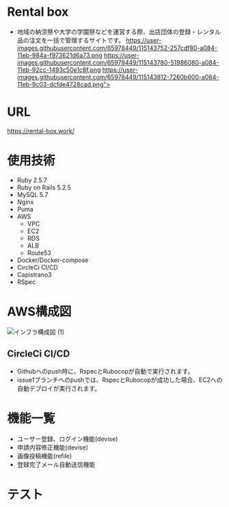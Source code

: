 # Rental box

- 地域の納涼祭や大学の学園祭などを運営する際、出店団体の登録・レンタル品の注文を一括で管理するサイトです。
https://user-images.githubusercontent.com/65978449/115143752-257cdf80-a084-11eb-984a-f973621d6a73.png
https://user-images.githubusercontent.com/65978449/115143780-51986080-a084-11eb-92cc-1493c50e1c8f.png
https://user-images.githubusercontent.com/65978449/115143812-7260b600-a084-11eb-9c03-dcfde4728cad.png">


# URL
https://rental-box.work/

# 使用技術
- Ruby 2.5.7
- Ruby on Rails 5.2.5
- MySQL 5.7
- Nginx
- Puma
- AWS
  - VPC
  - EC2
  - RDS
  - ALB
  - Route53
- Docker/Docker-compose
- CircleCi CI/CD
- Capistrano3
- RSpec

# AWS構成図
![インフラ構成図 (1)](https://user-images.githubusercontent.com/65978449/114654892-13b6d780-9d26-11eb-9ac1-b188d16d340c.jpg)

## CircleCi CI/CD
- Githubへのpush時に、RspecとRubocopが自動で実行されます。
- issue1ブランチへのpushでは、RspecとRubocopが成功した場合、EC2への自動デプロイが実行されます。

# 機能一覧
- ユーザー登録、ログイン機能(devise)
- 申請内容修正機能(devise)
- 画像投稿機能(refile)
- 登録完了メール自動送信機能

# テスト